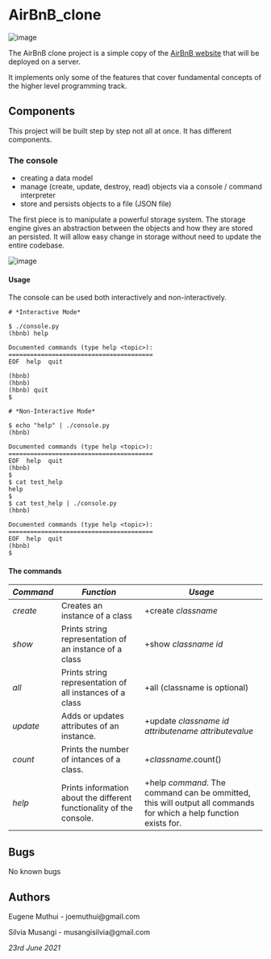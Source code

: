 # AirBnB_clone

![image](https://user-images.githubusercontent.com/27401241/123797101-816aac80-d8ee-11eb-8aac-13362397f7fa.png)


The AirBnB clone project is a simple copy of the [AirBnB website](https://alx-intranet.hbtn.io/rltoken/m8g02HcD2ovrl_K-zulYBw) that will be deployed on a server.

It implements only some of the features that cover fundamental concepts of the higher level programming track.

## Components

This project will be built step by step not all at once. It has different components.

### The console
-  creating a data model
-  manage (create, update, destroy, read) objects via a console / command interpreter
-  store and persists objects to a file (JSON file)

The first piece is to manipulate a powerful storage system. The storage engine gives an abstraction between the objects and how they are stored an persisted. It will allow easy change in storage without need to update the entire codebase.

![image](https://user-images.githubusercontent.com/27401241/123797176-96dfd680-d8ee-11eb-9414-ee496ec466e3.png)

#### Usage

The console can be used both interactively and non-interactively.

``` 
# *Interactive Mode*

$ ./console.py
(hbnb) help

Documented commands (type help <topic>):
========================================
EOF  help  quit

(hbnb) 
(hbnb) 
(hbnb) quit
$

```

``` 
# *Non-Interactive Mode*

$ echo "help" | ./console.py
(hbnb)

Documented commands (type help <topic>):
========================================
EOF  help  quit
(hbnb) 
$
$ cat test_help
help
$
$ cat test_help | ./console.py
(hbnb)

Documented commands (type help <topic>):
========================================
EOF  help  quit
(hbnb) 
$

```

#### The commands

*Command*  |  *Function*                                 |  *Usage* 
-----------|---------------------------------------------|-----------
_create_   | Creates an instance of a class              | +create _classname_
_show_     | Prints string representation of an instance of a class | +show _classname_ _id_
_all_      | Prints string representation of all instances of a class | +all (classname is optional)
_update_   | Adds or updates attributes of an instance. | +update _classname_ _id_ _attributename_ _attributevalue_
_count_    | Prints the number of intances of a class. | +_classname_.count()
_help_     | Prints information about the different functionality of the console. | +help _command_. The command can be ommitted, this will output all commands for which a help function exists for.


## Bugs

No known bugs

## Authors

<p>Eugene Muthui - joemuthui@gmail.com</p>
<p>Silvia Musangi - musangisilvia@gmail.com</p>






_23rd June 2021_
